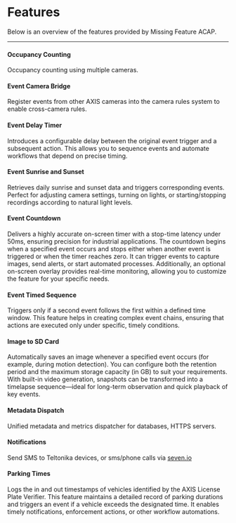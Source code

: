 # Features

Below is an overview of the features provided by Missing Feature ACAP. 

---

#### Occupancy Counting

Occupancy counting using multiple cameras.

#### Event Camera Bridge

Register events from other AXIS cameras into the camera rules system to enable cross-camera rules.

#### Event Delay Timer

Introduces a configurable delay between the original event trigger and a subsequent action. This allows you to sequence events and automate workflows that depend on precise timing.

#### Event Sunrise and Sunset

Retrieves daily sunrise and sunset data and triggers corresponding events. Perfect for adjusting camera settings, turning on lights, or starting/stopping recordings according to natural light levels.

#### Event Countdown

Delivers a highly accurate on-screen timer with a stop-time latency under 50ms, ensuring precision for industrial applications. The countdown begins when a specified event occurs and stops either when another event is triggered or when the timer reaches zero. It can trigger events to capture images, send alerts, or start automated processes. Additionally, an optional on-screen overlay provides real-time monitoring, allowing you to customize the feature for your specific needs.

#### Event Timed Sequence

Triggers only if a second event follows the first within a defined time window. This feature helps in creating complex event chains, ensuring that actions are executed only under specific, timely conditions.

#### Image to SD Card

Automatically saves an image whenever a specified event occurs (for example, during motion detection). You can configure both the retention period and the maximum storage capacity (in GB) to suit your requirements. With built-in video generation, snapshots can be transformed into a timelapse sequence—ideal for long-term observation and quick playback of key events.

#### Metadata Dispatch

Unified metadata and metrics dispatcher for databases, HTTPS servers.

#### Notifications 

Send SMS to Teltonika devices, or sms/phone calls via [seven.io](https://seven.io/)

#### Parking Times

Logs the in and out timestamps of vehicles identified by the AXIS License Plate Verifier. This feature maintains a detailed record of parking durations and triggers an event if a vehicle exceeds the designated time. It enables timely notifications, enforcement actions, or other workflow automations.


